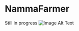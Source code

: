 # NammaFarmer 

Still in progress ![Image Alt Text]([https://example.com/image.jpg](https://i.gifer.com/ZC9Y.gif))

